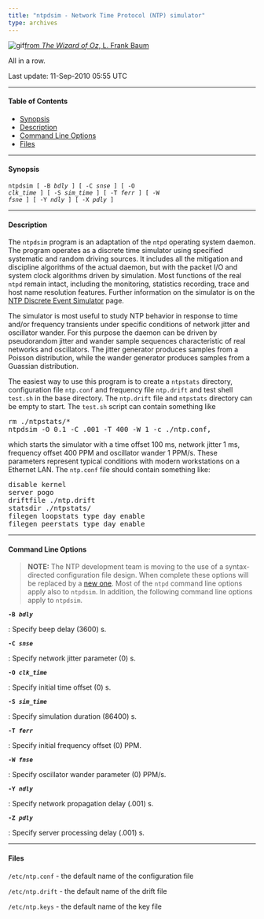 ```yaml
---
title: "ntpdsim - Network Time Protocol (NTP) simulator"
type: archives
---
```

![gif](/documentation/pic/oz2.gif)[from _The Wizard of Oz_, L. Frank Baum](/reflib/pictures/)

All in a row.

Last update: 11-Sep-2010 05:55 UTC

* * *

#### Table of Contents

*   [Synopsis](/documentation/4.2.8-series/ntpdsim/#synopsis)
*   [Description](/documentation/4.2.8-series/ntpdsim/#description)
*   [Command Line Options](/documentation/4.2.8-series/ntpdsim/#command-line-options)
*   [Files](/documentation/4.2.8-series/ntpdsim/#files)

* * *

#### Synopsis

<code>ntpdsim [ -B _bdly_ ] [ -C _snse_ ] [ -O _clk_time_ ] [ -S _sim_time_ ] [ -T _ferr_ ] [ -W _fsne_ ] [ -Y _ndly_ ] [ -X _pdly_ ]</code>

* * *

#### Description

The <code>ntpdsim</code> program is an adaptation of the <code>ntpd</code> operating system daemon. The program operates as a discrete time simulator using specified systematic and random driving sources. It includes all the mitigation and discipline algorithms of the actual daemon, but with the packet I/O and system clock algorithms driven by simulation. Most functions of the real <code>ntpd</code> remain intact, including the monitoring, statistics recording, trace and host name resolution features. Further information on the simulator is on the [NTP Discrete Event Simulator](/reflib/ntpsim/) page.

The simulator is most useful to study NTP behavior in response to time and/or frequency transients under specific conditions of network jitter and oscillator wander. For this purpose the daemon can be driven by pseudorandom jitter and wander sample sequences characteristic of real networks and oscillators. The jitter generator produces samples from a Poisson distribution, while the wander generator produces samples from a Guassian distribution.

The easiest way to use this program is to create a <code>ntpstats</code> directory, configuration file <code>ntp.conf</code> and frequency file <code>ntp.drift</code> and test shell <code>test.sh</code> in the base directory. The <code>ntp.drift</code> file and <code>ntpstats</code> directory can be empty to start. The <code>test.sh</code> script can contain something like

<pre>rm ./ntpstats/*
ntpdsim -O 0.1 -C .001 -T 400 -W 1 -c ./ntp.conf,
</pre>

which starts the simulator with a time offset 100 ms, network jitter 1 ms, frequency offset 400 PPM and oscillator wander 1 PPM/s. These parameters represent typical conditions with modern workstations on a Ethernet LAN. The <code>ntp.conf</code> file should contain something like:

<pre>disable kernel
server pogo
driftfile ./ntp.drift
statsdir ./ntpstats/
filegen loopstats type day enable
filegen peerstats type day enable
</pre>

* * *

#### Command Line Options

> **NOTE:** The NTP development team is moving to the use of a syntax-directed configuration file design. When complete these options will be replaced by a [new one](/documentation/4.2.8-series/ntpdsim_new/). Most of the <code>ntpd</code> command line options apply also to <code>ntpdsim</code>. In addition, the following command line options apply to <code>ntpdsim</code>.

<code>**-B _bdly_**</code>

: Specify beep delay (3600) s.

<code>**-C _snse_**</code>

: Specify network jitter parameter (0) s.

<code>**-O _clk_time_**</code>

: Specify initial time offset (0) s.

<code>**-S _sim_time_**</code>

: Specify simulation duration (86400) s.

<code>**-T _ferr_**</code>

: Specify initial frequency offset (0) PPM.

<code>**-W _fnse_**</code>

: Specify oscillator wander parameter (0) PPM/s.

<code>**-Y _ndly_**</code>

: Specify network propagation delay (.001) s.

<code>**-Z _pdly_**</code>

: Specify server processing delay (.001) s.

* * *

#### Files

<code>/etc/ntp.conf</code> - the default name of the configuration file

<code>/etc/ntp.drift</code> - the default name of the drift file

<code>/etc/ntp.keys</code> - the default name of the key file